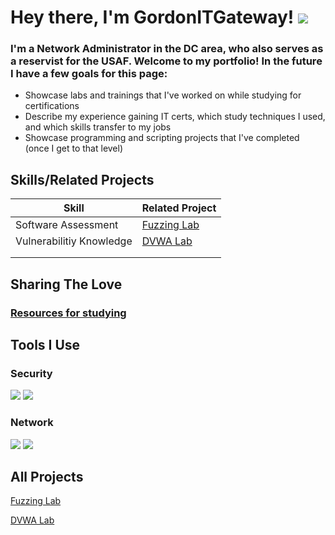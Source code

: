 # Hey there, I'm GordonITGateway! <a href="https://www.linkedin.com/in/%F0%9F%9B%A1%EF%B8%8Fkyle-gordon-wylie-670b1318b/"> <img src="https://img.shields.io/badge/-LinkedIn-0072b1?&style=for-the-badge&logo=linkedin&logoColor=white" /> </a>
### I'm a Network Administrator in the DC area, who also serves as a reservist for the USAF. Welcome to my portfolio! In the future I have a few goals for this page:
- Showcase labs and trainings that I've worked on while studying for certifications
- Describe my experience gaining IT certs, which study techniques I used, and which skills transfer to my jobs
- Showcase programming and scripting projects that I've completed (once I get to that level)


## Skills/Related Projects
| Skill | Related Project |
|-------|-----------------|
| Software Assessment | <a href="https://github.com/GordonITGateway/Fuzzing-Lab/tree/main"> Fuzzing Lab </a> |
| Vulnerabilitiy Knowledge | <a href="https://github.com/GordonITGateway/DVWA-Lab/tree/main"> DVWA Lab </a> |
|  |  |
|  |  |


## Sharing The Love
### <a href= https://github.com/GordonITGateway/Studying> Resources for studying </a>


## Tools I Use
### Security
<div>
  <img src="https://img.shields.io/badge/-Burp Suite-FF7139?&style=for-the-badge&logo=burp-suite&logoColor=white" />
  <img src="https://img.shields.io/badge/-Security Onion-05122A?&style=for-the-badge&logo=security-onion&logoColor=white" />
</div>

### Network
<div>
  <img src="https://img.shields.io/badge/-Nmap-4682B4?&style=for-the-badge&logo=nmap&logoColor=white" />
  <img src="https://img.shields.io/badge/-Wireshark-1679A7?&style=for-the-badge&logo=Wireshark&logoColor=white" />
</div>

## All Projects
<a href="https://github.com/GordonITGateway/Fuzzing-Lab/tree/main"> Fuzzing Lab </a>

<a href="https://github.com/GordonITGateway/DVWA-Lab/tree/main"> DVWA Lab </a>
